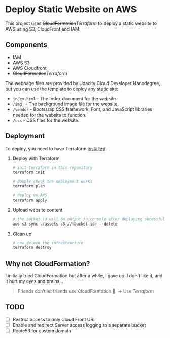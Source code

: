 # Deploy Static Website on AWS

This project uses ~~CloudFormation~~*Terraform* to deploy a static website to AWS using S3, CloudFront and IAM.

## Components

- IAM
- AWS S3
- AWS Cloudfront
- ~~CloudFormation~~*Terraform*

The webpage files are provided by Udacity Cloud Developer Nanodegree, but you can use the template to deploy any static site:

- `index.html` - The Index document for the website.
- `/img ` - The background image file for the website.
- `/vendor` - Bootssrap CSS framework, Font, and JavaScript libraries needed for the website to function.
- `/css` - CSS files for the website.

## Deployment

To deploy, you need to have Terraform [installed](https://learn.hashicorp.com/terraform/getting-started/install.html).

1. Deploy with Terraform

    ```bash
    # init terraform in this repository
    terraform init

    # double check the deployment works
    terraform plan

    # deploy on AWS
    terraform apply
    ```

2. Upload website content

    ```bash
    # the bucket id will be output to console after deploying sucessfully
    aws s3 sync ./assets s3://<bucket-id> --delete
    ```

3. Clean up

    ```bash
    # now delete the infrastructure
    terraform destroy
    ```

## Why not CloudFormation?

I initially tried CloudFormation but after a while, I gave up. I don't like it, and it hurt my eyes and brains...

> Friends don’t let friends use CloudFormation :no_good:. -> Use *Terraform*

## TODO

- [ ] Restrict access to only Cloud Front URI
- [ ] Enable and redirect Server access logging to a separate bucket
- [ ] Route53 for custom domain

